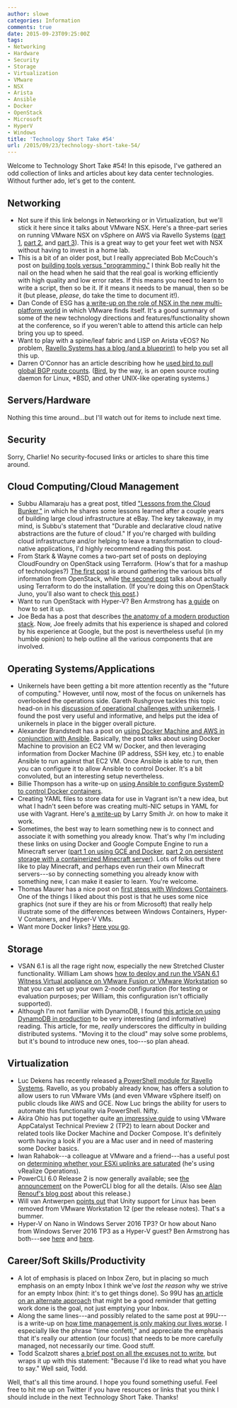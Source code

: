 ```yaml
---
author: slowe
categories: Information
comments: true
date: 2015-09-23T09:25:00Z
tags:
- Networking
- Hardware
- Security
- Storage
- Virtualization
- VMware
- NSX
- Arista
- Ansible
- Docker
- OpenStack
- Microsoft
- HyperV
- Windows
title: 'Technology Short Take #54'
url: /2015/09/23/technology-short-take-54/
---
```


Welcome to Technology Short Take #54! In this episode, I've gathered an odd collection of links and articles about key data center technologies. Without further ado, let's get to the content.

## Networking

- Not sure if this link belongs in Networking or in Virtualization, but we'll stick it here since it talks about VMware NSX. Here's a three-part series on running VMware NSX on vSphere on AWS via Ravello Systems ([part 1][link-6], [part 2][link-7], and [part 3][link-8]). This is a great way to get your feet wet with NSX without having to invest in a home lab.
- This is a bit of an older post, but I really appreciated Bob McCouch's post on [building tools versus "programming."][link-13] I think Bob really hit the nail on the head when he said that the real goal is working efficiently with high quality and low error rates. If this means you need to learn to write a script, then so be it. If it means it needs to be manual, then so be it (but please, _please_, do take the time to document it!).
- Dan Conde of ESG has [a write-up on the role of NSX in the new multi-platform world][link-23] in which VMware finds itself. It's a good summary of some of the new technology directions and features/functionality shown at the conference, so if you weren't able to attend this article can help bring you up to speed.
- Want to play with a spine/leaf fabric and LISP on Arista vEOS? No problem, [Ravello Systems has a blog (and a blueprint)][link-24] to help you set all this up.
- Darren O'Connor has an article describing how he [used bird to pull global BGP route counts][link-26]. ([Bird][link-27], by the way, is an open source routing daemon for Linux, *BSD, and other UNIX-like operating systems.)

## Servers/Hardware

Nothing this time around...but I'll watch out for items to include next time.

## Security

Sorry, Charlie! No security-focused links or articles to share this time around.

## Cloud Computing/Cloud Management

- Subbu Allamaraju has a great post, titled ["Lessons from the Cloud Bunker,"][link-1] in which he shares some lessons learned after a couple years of building large cloud infrastructure at eBay. The key takeaway, in my mind, is Subbu's statement that "Durable and declarative cloud native abstractions are the future of cloud." If you're charged with building cloud infrastructure and/or helping to leave a transformation to cloud-native applications, I'd highly recommend reading this post.
- From Stark & Wayne comes a two-part set of posts on deploying CloudFoundry on OpenStack using Terraform. (How's that for a mashup of technologies?) [The first post][link-3] is around gathering the various bits of information from OpenStack, while [the second post][link-4] talks about actually using Terraform to do the installation. (If you're doing this on OpenStack Juno, you'll also want to check [this post][link-5].)
- Want to run OpenStack with Hyper-V? Ben Armstrong has [a guide][link-9] on how to set it up.
- Joe Beda has a post that describes [the anatomy of a modern production stack][link-22]. Now, Joe freely admits that his experience is shaped and colored by his experience at Google, but the post is nevertheless useful (in my humble opinion) to help outline all the various components that are involved.

## Operating Systems/Applications

- Unikernels have been getting a bit more attention recently as the "future of computing." However, until now, most of the focus on unikernels has overlooked the operations side. Gareth Rushgrove tackles this topic head-on in his [discussion of operational challenges with unikernels][link-2]. I found the post very useful and informative, and helps put the idea of unikernels in place in the bigger overall picture.
- Alexander Brandstedt has a post on [using Docker Machine and AWS in conjunction with Ansible][link-11]. Basically, the post talks about using Docker Machine to provision an EC2 VM w/ Docker, and then leveraging information from Docker Machine (IP address, SSH key, etc.) to enable Ansible to run against that EC2 VM. Once Ansible is able to run, then you can configure it to allow Ansible to control Docker. It's a bit convoluted, but an interesting setup nevertheless.
- Billie Thompson has a write-up on [using Ansible to configure SystemD to control Docker containers][link-12].
- Creating YAML files to store data for use in Vagrant isn't a new idea, but what I hadn't seen before was creating multi-NIC setups in YAML for use with Vagrant. Here's [a write-up][link-14] by Larry Smith Jr. on how to make it work.
- Sometimes, the best way to learn something new is to connect and associate it with something you already know. That's why I'm including these links on using Docker and Google Compute Engine to run a Minecraft server ([part 1 on using GCE and Docker][link-16], [part 2 on persistent storage with a containerized Minecraft server][link-17]). Lots of folks out there like to play Minecraft, and perhaps even run their own Minecraft servers---so by connecting something you already know with something new, I can make it easier to learn. You're welcome.
- Thomas Maurer has a nice post on [first steps with Windows Containers][link-25]. One of the things I liked about this post is that he uses some nice graphics (not sure if they are his or from Microsoft) that really help illustrate some of the differences between Windows Containers, Hyper-V Containers, and Hyper-V VMs.
- Want more Docker links? [Here you go][link-29].

## Storage

- VSAN 6.1 is all the rage right now, especially the new Stretched Cluster functionality. William Lam shows [how to deploy and run the VSAN 6.1 Witness Virtual appliance on VMware Fusion or VMware Workstation][link-20] so that you can set up your own 2-node configuration (for testing or evaluation purposes; per William, this configuration isn't officially supported).
- Although I'm not familiar with DynamoDB, I found [this article on using DynamoDB in production][link-21] to be very interesting (and informative) reading. This article, for me, _really_ underscores the difficulty in building distributed systems. "Moving it to the cloud" may solve some problems, but it's bound to introduce new ones, too---so plan ahead.

## Virtualization

- Luc Dekens has recently released [a PowerShell module for Ravello Systems][link-18]. Ravello, as you probably already know, has offers a solution to allow users to run VMware VMs (and even VMware vSphere itself) on public clouds like AWS and GCE. Now Luc brings the ability for users to automate this functionality via PowerShell. Nifty.
- Akira Ohio has put together quite [an impressive guide][link-28] to using VMware AppCatalyst Technical Preview 2 (TP2) to learn about Docker and related tools like Docker Machine and Docker Compose. It's definitely worth having a look if you are a Mac user and in need of mastering some Docker basics.
- Iwan Rahabok---a colleague at VMware and a friend---has a useful post on [determining whether your ESXi uplinks are saturated][link-30] (he's using vRealize Operations).
- PowerCLI 6.0 Release 2 is now generally available; see [the announcement][link-31] on the PowerCLI blog for all the details. (Also see [Alan Renouf's blog post][link-33] about this release.)
- Will van Antwerpen [points out][link-32] that Unity support for Linux has been removed from VMware Workstation 12 (per the release notes). That's a bummer.
- Hyper-V on Nano in Windows Server 2016 TP3? Or how about Nano from Windows Server 2016 TP3 as a Hyper-V guest? Ben Armstrong has both---see [here][link-34] and [here][link-35].

## Career/Soft Skills/Productivity

- A lot of emphasis is placed on Inbox Zero, but in placing so much emphasis on an empty Inbox I think we've _lost the reason_ why we strive for an empty Inbox (hint: it's to get things done). So 99U has [an article on an alternate approach][link-10] that might be a good reminder that getting work done is the goal, not just emptying your Inbox.
- Along the same lines---and possibly related to the same post at 99U---is a write-up on [how time management is only making our lives worse][link-15]. I especially like the phrase "time confetti," and appreciate the emphasis that it's really our attention (our focus) that needs to be more carefully managed, not necessarily our time. Good stuff.
- Todd Scalzott shares [a brief post on all the excuses not to write][link-19], but wraps it up with this statement: "Because I'd like to read what you have to say." Well said, Todd.

Well, that's all this time around. I hope you found something useful. Feel free to hit me up on Twitter if you have resources or links that you think I should include in the next Technology Short Take. Thanks!



[link-1]: https://www.subbu.org/blog/2015/08/lessons-from-the-cloud-bunker
[link-2]: http://www.morethanseven.net/2015/08/21/operating-unikernel-challenges/
[link-3]: https://blog.starkandwayne.com/2015/05/06/configuring-openstack-for-cloud-foundry/
[link-4]: https://blog.starkandwayne.com/2015/05/06/deploying-cloud-foundry-on-openstack-using-terraform/
[link-5]: https://blog.starkandwayne.com/2015/05/05/openstack-juno-static-ip-patch/
[link-6]: http://nsx.world/nsx-on-aws-part-1/
[link-7]: http://nsx.world/nsx-on-aws-part-2/
[link-8]: http://nsx.world/nsx-on-aws-part-3/
[link-9]: http://blogs.msdn.com/b/virtual_pc_guy/archive/2015/08/25/getting-hyper-v-and-openstack-setup-quickly.aspx
[link-10]: http://99u.com/workbook/51514/screw-inbox-zero-heres-a-better-plan/
[link-11]: http://qone.io/docker/docker-machine/ansible/aws/2015/06/13/docker-ansible-aws-docker-machine.html
[link-12]: https://purplebooth.co.uk/blog/2015/05/31/managing-docker/
[link-13]: http://herdingpackets.net/2015/02/27/thoughts-on-building-tools-versus-programming/
[link-14]: http://everythingshouldbevirtual.com/vagrant-multi-nic-definitions-via-yaml
[link-15]: http://qz.com/447193/time-management-is-only-making-our-busy-lives-worse/
[link-16]: http://www.blog.juliaferraioli.com/2015/06/running-minecraft-server-on-google.html
[link-17]: http://www.blog.juliaferraioli.com/2015/07/saving-world-using-persistent-storage.html
[link-18]: http://www.lucd.info/2015/08/28/ravello-powershell-module/
[link-19]: http://notscott.blogspot.com/2015/09/musings-of-infrequent-blogger_17.html
[link-20]: http://www.virtuallyghetto.com/2015/09/how-to-deploy-and-run-the-vsan-6-1-witness-virtual-appliance-on-vmware-fusion-workstation.html
[link-21]: http://blog.sendwithus.com/using-dynamodb-production/
[link-22]: http://www.eightypercent.net/post/layers-in-the-stack.html
[link-23]: http://www.esg-global.com/blogs/vmworld-2015-a-multi-platform-world-the-role-of-nsx/
[link-24]: https://www.ravellosystems.com/blog/lisp-leaf-spine-architecture-arista-veos-on-aws/
[link-25]: http://www.thomasmaurer.ch/2015/09/first-steps-with-windows-containers/
[link-26]: https://mellowd.co.uk/ccie/?p=5771
[link-27]: http://bird.network.cz
[link-28]: https://www.penflip.com/akira.ohio/appcatalyst-hands-on-lab-en
[link-29]: http://www.nkode.io/2014/08/24/valuable-docker-links.html
[link-30]: http://virtual-red-dot.info/is-any-of-your-esxi-vmnics-saturated/
[link-31]: https://blogs.vmware.com/PowerCLI/2015/09/powercli-6-0-release-2-is-now-generally-available.html
[link-32]: http://planetvm.net/blog/?p=2936
[link-33]: http://www.virtu-al.net/2015/09/17/powercli-6-0-r2-the-most-advanced-version-vmware-has-ever-made/
[link-34]: http://blogs.msdn.com/b/virtual_pc_guy/archive/2015/09/08/running-hyper-v-on-nano-in-windows-server-2016-tp3.aspx
[link-35]: http://blogs.msdn.com/b/virtual_pc_guy/archive/2015/09/14/running-nano-from-windows-server-2016-tp3-on-hyper-v.aspx